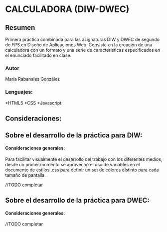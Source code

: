 # CALCULADORA (DIW-DWEC)

## Resumen
Primera práctica combinada para las asignaturas DIW y DWEC de segundo de FPS en Diseño de Aplicaciones Web.
Consiste en la creación de una calculadora con un formato y una serie de caracteristicas especificados en el enunciado facilitado en clase.

### Autor
María Rabanales González

### Lenguajes:
*HTML5
*CSS
*Javascript

## Consideraciones:

## Sobre el desarrollo de la práctica para DIW:
#### Consideraciones generales:
Para facilitar visualmente el desarrollo del trabajo con los diferentes medios, desde un primer momento se aprovechó el uso de variables en el documento de estilos .css para definir un set de colores distinto para cada tamaño de pantalla.

//TODO completar

## Sobre el desarrollo de la práctica para DWEC:
#### Consideraciones generales:
//TODO completar
